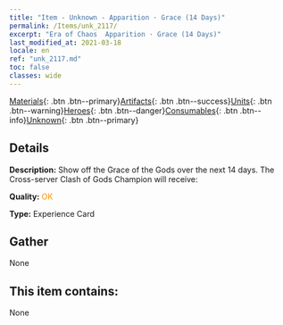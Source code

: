 ```yaml
---
title: "Item - Unknown - Apparition · Grace (14 Days)"
permalink: /Items/unk_2117/
excerpt: "Era of Chaos  Apparition · Grace (14 Days)"
last_modified_at: 2021-03-18
locale: en
ref: "unk_2117.md"
toc: false
classes: wide
---
```

 [Materials](/Items/){: .btn .btn--primary}[Artifacts](/Items/Artifacts/){: .btn .btn--success}[Units](/Items/Units/){: .btn .btn--warning}[Heroes](/Items/Heroes/){: .btn .btn--danger}[Consumables](/Items/Consumables/){: .btn .btn--info}[Unknown](/Items/Unknown/){: .btn .btn--primary}

## Details
 **Description:** Show off the Grace of the Gods over the next 14 days. The Cross-server Clash of Gods Champion will receive:

 **Quality:** <span style="color: #FF8C00">OK</span>

 **Type:** Experience Card

## Gather

  None

## This item contains:

  None

